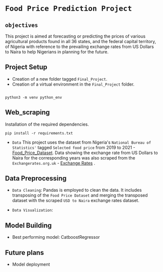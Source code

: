 
# `Food Price Prediction Project`
## `objectives`
This project is aimed at forecasting or predicting the prices of various agricultural products found in all 36 states, and the federal capital territory, of Nigeria with reference to the prevailing exchange rates from US Dollars to Naira to help Nigerians in planning for the future.

## Project Setup
- Creation of a new folder tagged `Final_Project`.
- Creation of a virtual environment in the `Final_Project` folder.
```

python3 -m venv python_env
```

## Web_scraping
Installation of the required dependencies. 
```
pip install -r requirements.txt
```
- `Data`
This project uses the dataset from Nigeria's `National Bureau of Statistics'` tagged `Selected food price` from 2019 to 2021 - [Food_Price_Dataset](https://nigerianstat.gov.ng/resource/).
Data showing the exchange rate from US Dollars to Naira for the corresponding years was also scraped from the `Exchangerates.org.uk` - [Exchange Rates](https://www.exchangerates.org.uk) .

## Data Preprocessing 
- `Data Cleaning`: Pandas is employed to clean the data. It includes transposing of the `Food Price Dataset` and merging the transposed dataset with the scraped `USD to Naira` exchange rates dataset.  

- `Data Visualization`: 

## Model Building 
- Best performing model: CatboostRegressor

## Future plans
- Model deployment







